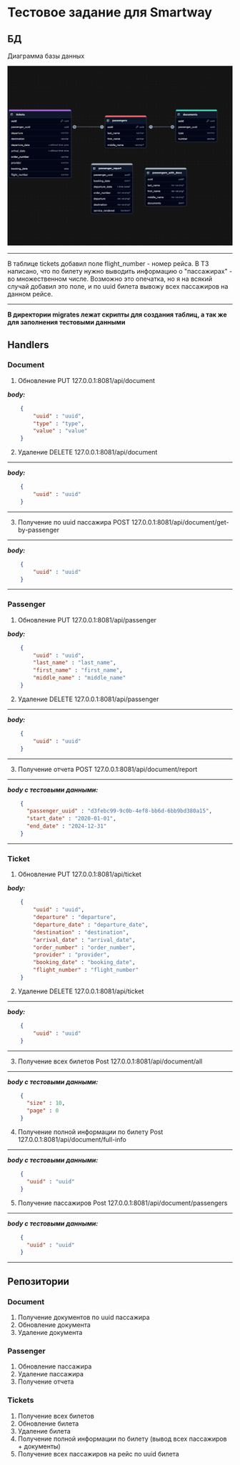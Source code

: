 # Тестовое задание для Smartway

## БД
Диаграмма базы данных

![](/img/diagram.png)

<hr>
В таблице tickets добавил поле flight_number - номер рейса.
В ТЗ написано, что по билету нужно выводить информацию о "пассажирах" - во множественном числе. Возможно это опечатка,
но я на всякий случай добавил это поле, и по uuid билета вывожу всех пассажиров на данном рейсе.
<hr>

**В директории migrates лежат скрипты для создания таблиц, а так же для заполнения тестовыми данными**


## Handlers
### Document
1. Обновление PUT 127.0.0.1:8081/api/document

***body:***
```json
    {
        "uuid" : "uuid",
        "type" : "type",
        "value" : "value"
    }
```
2. Удаление DELETE 127.0.0.1:8081/api/document
---
***body:***
```json
    {
        "uuid" : "uuid"
    }
```
---
3. Получение по uuid пассажира POST 127.0.0.1:8081/api/document/get-by-passenger
---
***body:***
```json
    {
        "uuid" : "uuid"
    }
```
---

### Passenger
1. Обновление PUT 127.0.0.1:8081/api/passenger

***body:***
```json
    {
        "uuid" : "uuid",
        "last_name" : "last_name",
        "first_name" : "first_name",
        "middle_name" : "middle_name"
    }
```
2. Удаление DELETE 127.0.0.1:8081/api/passenger
---
***body:***
```json
    {
        "uuid" : "uuid"
    }
```
---
3. Получение отчета POST 127.0.0.1:8081/api/document/report
---
***body с тестовыми данными:***
```json
    {
      "passenger_uuid" : "d3febc99-9c0b-4ef8-bb6d-6bb9bd380a15",
      "start_date" : "2020-01-01",
      "end_date" : "2024-12-31"
    }
```
---

### Ticket
1. Обновление PUT 127.0.0.1:8081/api/ticket

***body:***
```json
    {
        "uuid" : "uuid",
        "departure" : "departure",
        "departure_date" : "departure_date",
        "destination" : "destination",
        "arrival_date" : "arrival_date",
        "order_number" : "order_number",
        "provider" : "provider",
        "booking_date" : "booking_date",
        "flight_number" : "flight_number"
    }
```
2. Удаление DELETE 127.0.0.1:8081/api/ticket
---
***body:***
```json
    {
        "uuid" : "uuid"
    }
```
---
3. Получение всех билетов Post 127.0.0.1:8081/api/document/all
---
***body с тестовыми данными:***
```json
    {
      "size" : 10,
      "page" : 0
    }
```
4. Получение полной информации по билету Post 127.0.0.1:8081/api/document/full-info
---
***body с тестовыми данными:***
```json
    {
      "uuid" : "uuid"
    }
```
5. Получение пассажиров Post 127.0.0.1:8081/api/document/passengers
---
***body с тестовыми данными:***
```json
    {
      "uuid" : "uuid"
    }
```
---

## Репозитории

### Document
1. Получение документов по uuid пассажира
2. Обновление документа
3. Удаление документа

### Passenger
1. Обновление пассажира
2. Удаление пассажира
3. Получение отчета

### Tickets
1. Получение всех билетов
2. Обновление билета
3. Удаление билета
4. Получение полной информации по билету (вывод всех пассажиров + документы)
5. Получение всех пассажиров на рейс по uuid билета